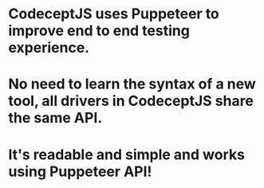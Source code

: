 # CodeceptJS uses Puppeteer to improve end to end testing experience. 
# No need to learn the syntax of a new tool, all drivers in CodeceptJS share the same API.
# It's readable and simple and works using Puppeteer API!
